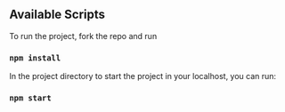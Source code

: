 ## Available Scripts

To run the project, fork the repo and run 

### `npm install`

In the project directory to start the project in your localhost, you can run:

### `npm start`

